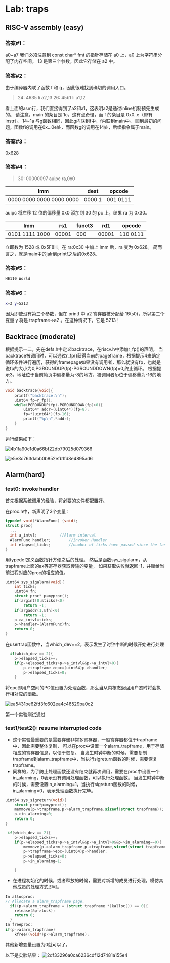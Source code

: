 # Lab: traps
## RISC-V assembly (easy)
### 答案#1：
a0~a7 我们必须注意到 const char* fmt 的指针存储在 a0 上，a0 上为字符串分配了内存空间。
13 是第三个参数，因此它存储在 a2 中。
### 答案#2：
由于编译器内联了函数 f 和 g，因此很难找到确切的调用入口。

> 24:	4635                	li	a2,13
> 26:	45b1                	li	a1,12

看上面的asm行，我们直接得到了a2和a1，这表明a2是通过inline机制预先生成的。
请注意，main 的条目是 1c，这有点奇怪，而 f 的条目是 0x0..e（带有 instr）。 14~1a 与g函数相同，因此g内联到f中，f内联到main中。
回到最初的问题，函数f的调用在0x...0e处，而函数g的调用在14处，后续指令属于main。
### 答案#3：
0x628
### 答案#4：
>  30: 00000097 auipc ra,0x0

| Imm                      | dest   | opcode   |
| ------------------------ | ------ | -------- |
| 0000 0000 0000 0000 0000 | 0000 1 | 001 0111 |

auipc 将左移 12 位的偏移量 0x0 添加到 30 的 pc 上，结果 ra 为 0x30。

| Imm            | rs1   | funct3 | rd1   | opcode   |
| -------------- | ----- | ------ | ----- | -------- |
| 0101 1111 1000 | 00001 | 000    | 00001 | 110 0111 |

立即数为 1528 或 0x5F8H。在 ra:0x30 中加上 Imm 后，ra 变为 0x628。
简而言之，就是main中的jalr到printf之后的0x628。
### 答案#5：
```sh
HE110 World
```
### 答案#6：
```sh
x=3 y=5213
```

因为即使没有第三个参数，但在 printf 中 a2 寄存器被分配给 16(s0)，所以第二个变量 y 将是 trapframe->a2 。在这种情况下，它是 5213！
## Backtrace (moderate)
根据提示一二，先在defs.h中定义backtrace，在riscv.h中添加r_fp()的声明。
当backtrace被调用时，可以通过r_fp()获得当前的pageframe，根据提示4来确定循环条件进行遍历，获得的framepage如果没有调用者，那么就没有fp，也就是说fp的大小为0,PGROUNDUP(fp)-PGROUNDDOWN(fp)=0,终止循环。
根据提示3，地址位于当前帧页中偏移量为-8的地方，被调用者fp位于偏移量为-16的地方。
```c
void backtrace(void){
	printf("backtrace:\n");
	uint64 fp=r_fp();
	while(PGROUNDUP(fp)-PGROUNDDOWN(fp)>0){
		uint64* addr=(uint64*)(fp-8);
		fp=*(uint64*)(fp-16);
		printf("%p\n",*addr);
	}
}
```
运行结果如下：

![4b1fa90c1d0a66bf22db79025d079366](https://github.com/VictorHuu/XV6LabTJ/assets/103842499/2d9d9f47-65ad-4e56-ad9e-205f370d30e8)

![e5e3c763dabb0b852efb1fd8e4895ad6](https://github.com/VictorHuu/XV6LabTJ/assets/103842499/9b0844ac-c18b-4fe5-908e-4cc37d5db2a3)
## Alarm(hard)
### test0: invoke handler
首先根据系统调用的经验，将必要的文件都配置好。

在proc.h中，新声明了3个变量：
```c
typedef void(*AlarmFunc) (void);
struct proc{
  ...
  int a_intvl;			//Alarm interval
  AlarmFunc handler;		//Invoker Handler
  int elapsed_ticks;		//number of ticks have passed since the last call
}
``` 
用typedef定义函数指针方便之后的处理。
然后是函数sys_sigalarm，从trapframe上面的ax等寄存器获取传输的变量，
如果获取失败就返回-1，并赋给当前进程对应的proc的相应的值。
```c
uint64 sys_sigalarm(void){
	int ticks;
	uint64 fn;
	struct proc* p=myproc();
	if(argint(0,&ticks)<0)
		return -1;
	if(argaddr(1,&fn)<0)
		return -1;
	p->a_intvl=ticks;
	p->handler=(AlarmFunc)fn;
	return 0;
}
```
在usertrap函数中，当which_dev==2，表示发生了时钟中断的时候开始进行处理
```c
  if(which_dev == 2){
    p->elapsed_ticks++;
    if(p->elapsed_ticks>p->a_intvl&&p->a_intvl>0){
        p->trapframe->epc=(uint64)p->handler;
    	p->elapsed_ticks=0;
    }
```
将epc即用户空间的PC值设置为处理函数，那么当从内核态返回用户态时将会执行相对应的函数。

![ea5431be62fd3fc602ea4c46529ba0c2](https://github.com/VictorHuu/XV6LabTJ/assets/103842499/eccde6b1-954b-4353-9831-4970805c4f30)

第一个实验测试通过
### test1/test2(): resume interrupted code
- 这个实验最重要的是需要存储非常多寄存器，一般寄存器都位于trapframe中，因此需要整体复制，
可以在proc中设置一个alarm_trapframe，用于存储相应的寄存器信息，以便于恢复。
当发生时钟中断的时候，需要复制trapframe到alarm_trapframe中，当执行sigreturn函数的时候，需要恢复trapframe。
- 同样的，为了防止处理函数还没有结束就再次调用，需要在proc中设置一个in_alarming，0表示没有调用处理函数，可以执行处理函数。
当发生时钟中断的时候，需要设置in_alarming=1，当执行sigreturn函数的时候，in_alarming=0，表示处理函数执行完毕。
```c
uint64 sys_sigreturn(void){
 	struct proc*p=myproc();
  	memmove(p->trapframe,p->alarm_trapframe,sizeof(struct trapframe));
  	p->in_alarming=0;
	return 0;
}
```
```c
 if(which_dev == 2){
    p->elapsed_ticks++;
    if(p->elapsed_ticks>p->a_intvl&&p->a_intvl>0&&p->in_alarming==0){
        memmove(p->alarm_trapframe,p->trapframe,sizeof(struct trapframe));
        p->trapframe->epc=(uint64)p->handler;
    	p->elapsed_ticks=0;
    	p->in_alarming=1;

    }
```
- 在进程初始化的时候，或者释放的时候，需要对新增的成员进行处理，模仿其他成员的处理方式即可。
```c
In allocproc:
// Allocate a alarm_trapframe page.
  if((p->alarm_trapframe = (struct trapframe *)kalloc()) == 0){
    release(&p->lock);
    return 0;
  }
In freeproc:
if(p->alarm_trapframe)
    kfree((void*)p->alarm_trapframe);
```
其他新增变量设置为0就可以了。

以下是实验结果：
![2df33296a0ca6236cdf12d7481a155e4](https://github.com/VictorHuu/XV6LabTJ/assets/103842499/ce6de1d9-0a5a-4872-99f9-b2149cfcedd1)

